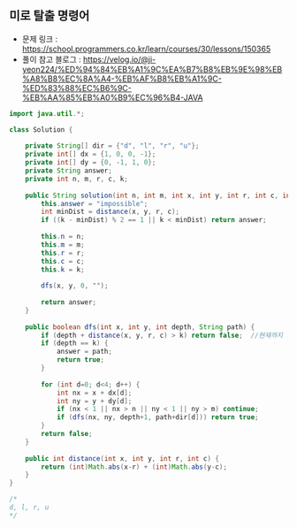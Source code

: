 ## 미로 탈출 명령어
* 문제 링크 : https://school.programmers.co.kr/learn/courses/30/lessons/150365
* 풀이 참고 블로그 : https://velog.io/@ji-yeon224/%ED%94%84%EB%A1%9C%EA%B7%B8%EB%9E%98%EB%A8%B8%EC%8A%A4-%EB%AF%B8%EB%A1%9C-%ED%83%88%EC%B6%9C-%EB%AA%85%EB%A0%B9%EC%96%B4-JAVA
```java
import java.util.*;

class Solution {
    
    private String[] dir = {"d", "l", "r", "u"};
    private int[] dx = {1, 0, 0, -1};
    private int[] dy = {0, -1, 1, 0};
    private String answer;
    private int n, m, r, c, k;
    
    public String solution(int n, int m, int x, int y, int r, int c, int k) {
        this.answer = "impossible";
        int minDist = distance(x, y, r, c);
        if ((k - minDist) % 2 == 1 || k < minDist) return answer;
        
        this.n = n; 
        this.m = m;
        this.r = r;
        this.c = c;
        this.k = k;
        
        dfs(x, y, 0, "");
        
        return answer;
    }
    
    public boolean dfs(int x, int y, int depth, String path) {
        if (depth + distance(x, y, r, c) > k) return false;  //현재까지 온 거리 + 남은 거리의 최단 거리가 k보다 크다면 불가능
        if (depth == k) {
            answer = path;
            return true;
        }
        
        for (int d=0; d<4; d++) {
            int nx = x + dx[d];
            int ny = y + dy[d];
            if (nx < 1 || nx > n || ny < 1 || ny > m) continue;
            if (dfs(nx, ny, depth+1, path+dir[d])) return true;
        }
        return false;
    }
    
    public int distance(int x, int y, int r, int c) {
        return (int)Math.abs(x-r) + (int)Math.abs(y-c);
    }
}

/*
d, l, r, u
*/

```

